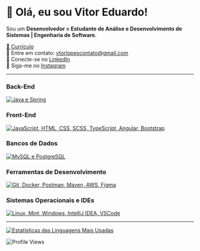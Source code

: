 # 👋 Olá, eu sou Vitor Eduardo!

Sou um **Desenvolvedor** e **Estudante de Análise e Desenvolvimento de Sistemas | Engenharia de Software.**

<a href="https://drive.google.com/file/d/13u2ZllOp4rFBB9LxiMlRe52zfG_9X3rI/view?usp=drive_link" target="_blank">📄 Currículo</a>  
📧 Entre em contato: <a href="mailto:vtorlopescontato@gmail.com" target="_blank">vtorlopescontato@gmail.com</a>  
💼 Conecte-se no <a href="https://www.linkedin.com/in/vitor-eduardo-lopes-francisco-1523ab28b/" target="_blank">LinkedIn</a>  
📸 Siga-me no <a href="https://www.instagram.com/vtormacs" target="_blank">Instagram</a>

---

### Back-End
<p>
  <a href="https://skillicons.dev">
    <img src="https://skillicons.dev/icons?i=java,spring" alt="Java e Spring" />
  </a>
</p>

### Front-End
<p>
  <a href="https://skillicons.dev">
    <img src="https://skillicons.dev/icons?i=js,html,css,scss,typescript,angular,bootstrap" alt="JavaScript, HTML, CSS, SCSS, TypeScript, Angular, Bootstrap" />
  </a>
</p>

### Bancos de Dados
<p>
  <a href="https://skillicons.dev">
    <img src="https://skillicons.dev/icons?i=mysql,postgres" alt="MySQL e PostgreSQL" />
  </a>
</p>

### Ferramentas de Desenvolvimento
<p>
  <a href="https://skillicons.dev">
    <img src="https://skillicons.dev/icons?i=git,docker,postman,maven,aws,figma" alt="Git, Docker, Postman, Maven, AWS, Figma" />
  </a>
</p>

### Sistemas Operacionais e IDEs
<p>
  <a href="https://skillicons.dev">
    <img src="https://skillicons.dev/icons?i=linux,mint,windows,idea,vscode" alt="Linux, Mint, Windows, IntelliJ IDEA, VSCode" />
  </a>
</p>

---
  <a href="https://github.com/anuraghazra/github-readme-stats">
    <img src="https://github-readme-stats.vercel.app/api/top-langs/?username=Vtormacs&layout=compact&theme=dark" alt="Estatísticas das Linguagens Mais Usadas" />
  </a>

![Profile Views](https://komarev.com/ghpvc/?username=Vtormacs&color=blue&style=flat-square&label=PROFILE+VIEWS&abbreviated=true)
